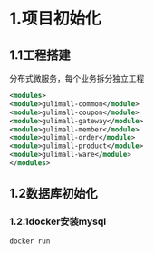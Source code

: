 # 1.项目初始化
## 1.1工程搭建
分布式微服务，每个业务拆分独立工程
```xml
<modules>  
<module>gulimall-common</module>  
<module>gulimall-coupon</module>  
<module>gulimall-gateway</module>  
<module>gulimall-member</module>  
<module>gulimall-order</module>  
<module>gulimall-product</module>  
<module>gulimall-ware</module>  
</modules>
```
## 1.2数据库初始化
### 1.2.1docker安装mysql
```bash
docker run 
```